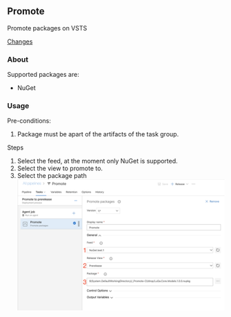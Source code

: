 ## Promote  
Promote packages on VSTS  

[Changes](./CHANGELOG.md)  

### About  
Supported packages are:  
* NuGet  

### Usage  
Pre-conditions:  
1) Package must be apart of the artifacts of the task group.  

Steps  
1) Select the feed, at the moment only NuGet is supported.  
2) Select the view to promote to.  
3) Select the package path  
![How to](images/how-to.png)
